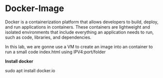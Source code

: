 ﻿# Docker-Image
 
Docker is a containerization platform that allows developers to build, deploy, and run applications in containers. These containers are lightweight and isolated environments that include everything an application needs to run, such as code, libraries, and dependencies.

In this lab, we are gonne use a VM to create an image into an container to run a small code index.html using IPV4:port/folder

**Install docker**

sudo apt install docker.io
